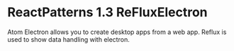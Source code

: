 # ReactPatterns 1.3 ReFluxElectron

Atom Electron allows you to create desktop apps from a web app. Reflux is used to show data handling with electron.
